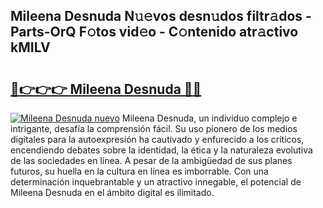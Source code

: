 ## Mileena Desnuda N𝚞𝚎vos desn𝚞dos filtr𝚊dos - Parts-OrQ F𝚘tos vid𝚎o - C𝚘ntenido atr𝚊ctivo kMILV

# <h2><a href="http://mb8e6d.tromn.icu/?c=Mileena+Desnuda">🔗👉👉👉 Mileena Desnuda 🔗🔗</a></h2>

[![Mileena Desnuda nuevo](https://i.imgur.com/pEAQMta.gif)](http://mb8e6d.tromn.icu/?c=Mileena+Desnuda)
Mileena Desnuda, un individuo complejo e intrigante, desafía la comprensión fácil. Su uso pionero de los medios digitales para la autoexpresión ha cautivado y enfurecido a los críticos, encendiendo debates sobre la identidad, la ética y la naturaleza evolutiva de las sociedades en línea. A pesar de la ambigüedad de sus planes futuros, su huella en la cultura en línea es imborrable. Con una determinación inquebrantable y un atractivo innegable, el potencial de Mileena Desnuda en el ámbito digital es ilimitado.
